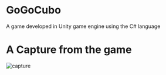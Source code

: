 # GoGoCubo
A game developed in Unity game engine using the C# language

# A Capture from the game
![capture](capture.gif)
